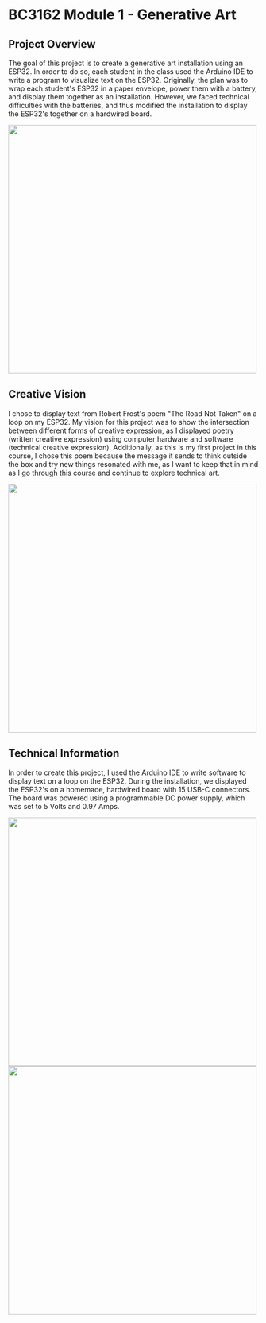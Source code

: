 # BC3162 Module 1 - Generative Art
## Project Overview
The goal of this project is to create a generative art installation using an ESP32. In order to do so, each student in the class used the Arduino IDE to write a program to visualize text on the ESP32. Originally, the plan was to wrap each student's ESP32 in a paper envelope, power them with a battery, and display them together as an installation. However, we faced technical difficulties with the batteries, and thus modified the installation to display the ESP32's together on a hardwired board. 

<img src="https://user-images.githubusercontent.com/80801327/223570009-51a967d6-2bf0-456e-9864-018f28c52d6e.jpg" height=500>

## Creative Vision
I chose to display text from Robert Frost's poem "The Road Not Taken" on a loop on my ESP32. My vision for this project was to show the intersection between different forms of creative expression, as I displayed poetry (written creative expression) using computer hardware and software (technical creative expression). Additionally, as this is my first project in this course, I chose this poem because the message it sends to think outside the box and try new things resonated with me, as I want to keep that in mind as I go through this course and continue to explore technical art. 

<img src="https://user-images.githubusercontent.com/80801327/223569867-05df0040-71da-4a85-b10f-7c5db0863b80.jpg" height=500>

## Technical Information

In order to create this project, I used the Arduino IDE to write software to display text on a loop on the ESP32. During the installation, we displayed the ESP32's on a homemade, hardwired board with 15 USB-C connectors. The board was powered using a programmable DC power supply, which was set to 5 Volts and 0.97 Amps. 

<img src="https://user-images.githubusercontent.com/80801327/223569919-1208f6ed-911d-4595-b721-d6dc7bc03c2b.jpg" width=500>
<img src="https://user-images.githubusercontent.com/80801327/223569927-dfcc0341-b82a-402f-9965-c6be534964fb.jpg" width=500>
